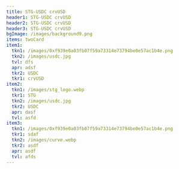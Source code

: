 ```yaml
---
title: STG-USDC crvUSD
header1: STG-USDC crvUSD
header2: STG-USDC crvUSD
header3: STG-USDC crvUSD
bgImage: /images/background9.png
items: twoCard
item1:
  tkn1: /images/0xf939e0a03fb07f59a73314e73794be0e57ac1b4e.png
  tkn2: /images/usdc.jpg
  tvl: dfs
  apr: adsf
  tkr2: USDC
  tkr1: crvUSD
item2:
  tkn1: /images/stg_logo.webp
  tkr1: STG
  tkn2: /images/usdc.jpg
  tkr2: USDC
  apr: dasf
  tvl: asfd
item3:
  tkn1: /images/0xf939e0a03fb07f59a73314e73794be0e57ac1b4e.png
  tkr1: sdaf
  tkn2: /images/curve.webp
  tkr2: asdf
  apr: asdf
  tvl: afds
---
```

